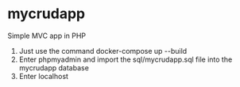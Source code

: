 # mycrudapp
Simple MVC app in PHP

1. Just use the command docker-compose up --build
2. Enter phpmyadmin and import the sql/mycrudapp.sql file into the mycrudapp database
3. Enter localhost

